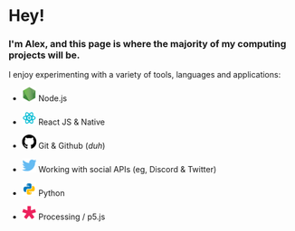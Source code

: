 # Hey!

### I'm Alex, and this page is where the majority of my computing projects will be.

I enjoy experimenting with a variety of tools, languages and applications:

- <img 
    alt="Node Icon"
    width="25px"
    src="https://raw.githubusercontent.com/howe-oh/howe-oh/master/assets/node.png"
/>
Node.js

- <img
    alt="React Icon"
    width="25px"
    src="https://raw.githubusercontent.com/howe-oh/howe-oh/master/assets/react.png" 
/>
React JS & Native

- <img
    alt="Github Icon"
    width="25px"
    src="https://raw.githubusercontent.com/howe-oh/howe-oh/f356e8f615822197466972aad74772599149f61b/assets/github.svg"
/>
Git & Github (*duh*)

- <img
    alt="Twitter Icon"
    width="25px"
    src="https://raw.githubusercontent.com/howe-oh/howe-oh/f356e8f615822197466972aad74772599149f61b/assets/twitter.svg"
/>
Working with social APIs (eg, Discord & Twitter)

- <img
    alt="Python Icon"
    width="25px"
    src="https://raw.githubusercontent.com/howe-oh/howe-oh/master/assets/python.png"
/>
Python

- <img
    alt="P5 Icon"
    width="25px"
    src="https://raw.githubusercontent.com/howe-oh/howe-oh/master/assets/p5js.png"
/>
Processing / p5.js
